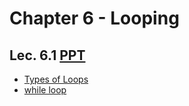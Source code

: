 # Chapter 6 - Looping

## Lec. 6.1 [PPT](https://drive.google.com/file/d/1mi94_d_0nBSqxppobbUzmMLWAXBT78OD/view?usp=sharing)
- [Types of Loops](https://medium.com/@milankathiriya/control-structure-in-c-language-c0679d6822da)
- [while loop](https://medium.com/@milankathiriya/control-structure-in-c-language-c0679d6822da)
